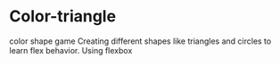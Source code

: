 # Color-triangle
color shape game
Creating different shapes like triangles and circles to learn flex behavior.
Using flexbox
